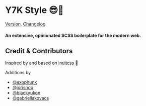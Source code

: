 # Y7K Style 😎🌴

 [Version](project.json), [Changelog](changelog.md)

#### An extensive, opinionated SCSS boilerplate for the modern web.

## Credit & Contributors
Inspired by and based on [inuitcss](https://github.com/inuitcss/inuitcss) 🙌

Additions by
* [@exophunk](https://github.com/exophunk)
* [@jorisnoo](https://github.com/jorisnoo)
* [@blackyukon](https://github.com/blackyukon)
* [@gabriellakovacs](https://github.com/gabriellakovacs)








